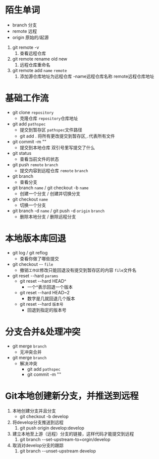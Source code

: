 # 陌生单词
- branch 分支 
- remote 远程
- origin 原始的/起源


1. git remote -v 
   1. 查看远程仓库
2. git remote rename old new
   1. 远程仓库重命名
3. git remote add `name` `remote`
   1. 添加源仓库地址为远程仓库 -name远程仓库名称 remote远程仓库地址
# 基础工作流
- git clone `repository`
    - 克隆仓库 `repository`仓库地址
- git add `pathspec` 
    - 提交到暂存区 `pathspec`文件路径
    - git add . 将所有更改提交到暂存区,`.`代表所有文件
- git commit -m ""
    - 提交到本地仓库 双引号里写提交了什么
- git status
    - 查看当前文件的状态
- git push `remote` `branch`
    - 提交内容到远程仓库 `remote` `branch`
- git branch
    - 查看分支
- git branch `name` / git checkout -b `name` 
    - 创建一个分支  /   创建并切换分支
- git checkout `name`
    - 切换一个分支
- git branch -d `name` / git push -d `origin` `branch`
    - 删除本地分支 / 删除远程分支
# 本地版本库回退
- git log / git reflog
    - 查看你做了哪些提交
- git checkout -- `file`
    - 撤销`工作区`修改只能回退没有提交到暂存区的内容 `file`文件名
- git reset --hard `params`
    - git reset --hard HEAD^
        - 一个^表示回退一个版本
    - git reset --hard HEAD~2
        - 数字是几就回退几个版本
    - git reset --hard `版本号`
        - 回退到指定的版本号
# 分支合并&处理冲突
- git merge `branch`
  - 无冲突合并
- git merge `branch`
    - 解决冲突
        - git add `pathspec`
        - git commit -m ""

# Git本地创建新分支，并推送到远程
1. 本地创建分支并且分支
   - git checkout -b develop
2. 将develop分支推送到远程
   1. git push origin develop:develop
3. 建立本地至上游（远程）分支的链接，这样代码才能提交到远程
   1. git branch --set-upstream-to=orgin/develop
4. 取消对develop分支的跟踪
   1. git branch --unset-upstream develop